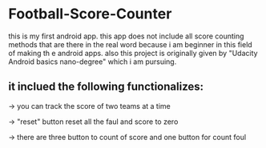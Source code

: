 # Football-Score-Counter

this is my first android app.
this app does not include all score counting methods that are there in the real word because i am beginner in this field of making th e android apps. also this project is originally given by "Udacity Android basics nano-degree" which i am pursuing.

## it inclued the following functionalizes:

-> you can track the score of two teams at a time

-> "reset" button reset all the faul and score to zero

-> there are three button to count of score and one button for count foul

